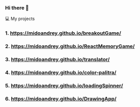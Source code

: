 ### Hi there 👋
💻 My projects
### 1. https://midoandrey.github.io/breakoutGame/
### 2. https://midoandrey.github.io/ReactMemoryGame/
### 3. https://midoandrey.github.io/translator/
### 4. https://midoandrey.github.io/color-palitra/
### 5. https://midoandrey.github.io/loadingSpinner/
### 6. https://midoandrey.github.io/DrawingApp/
<!--
**midoAndrey/midoAndrey** is a ✨ _special_ ✨ repository because its `README.md` (this file) appears on your GitHub profile.

Here are some ideas to get you started:

- 🔭 I’m currently working on ...
- 🌱 I’m currently learning ...
- 👯 I’m looking to collaborate on ...
- 🤔 I’m looking for help with ...
- 💬 Ask me about ...
- 📫 How to reach me: ...
- 😄 Pronouns: ...
- ⚡ Fun fact: ...
-->
